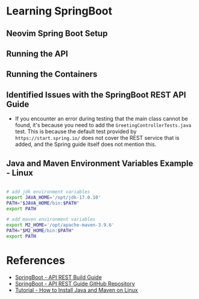 # Learning SpringBoot

## Neovim Spring Boot Setup

## Running the API

## Running the Containers

## Identified Issues with the SpringBoot REST API Guide
- If you encounter an error during testing that the main class cannot be found, it's because you need to add the `GreetingControllerTests.java` test. This is because the default test provided by `https://start.spring.io/` does not cover the REST service that is added, and the Spring guide itself does not mention this.

## Java and Maven Environment Variables Example - Linux
``` zsh

# add jdk environment variables
export JAVA_HOME='/opt/jdk-17.0.10'
PATH="$JAVA_HOME/bin:$PATH"
export PATH

# add maven environment variables
export M2_HOME='/opt/apache-maven-3.9.6'
PATH="$M2_HOME/bin:$PATH"
export PATH

```

# References
- [SpringBoot - API REST Build Guide](https://spring.io/guides/gs/rest-service)
- [SpringBoot - API REST Guide GitHub Repository](https://github.com/spring-guides/gs-rest-service)
- [Tutorial - How to Install Java and Maven on Linux](https://www.digitalocean.com/community/tutorials/install-maven-linux-ubuntu)
